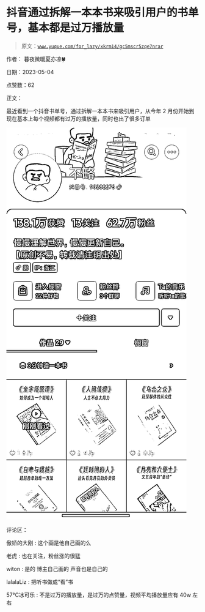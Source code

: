 # 抖音通过拆解一本本书来吸引用户的书单号，基本都是过万播放量

> 原文：[`www.yuque.com/for_lazy/xkrm14/gc5mscr5zqe7nrar`](https://www.yuque.com/for_lazy/xkrm14/gc5mscr5zqe7nrar)

作者： 暮夜微暖夏亦凉🍀

日期：2023-05-04

点赞数：62

正文：

最近看到一个抖音书单号，通过拆解一本本书来吸引用户，从今年 2 月份开始到现在基本上每个视频都有过万的播放量，同时也出了很多订单

![](img/822262a185284950b3e59cc1dd75a19e.png)  

评论区：

傲娇的大刚 : 这个画是他自己画的么

老虎 : 也在关注，粉丝涨的很猛

witon : 是的 博主自己画的 声音也是自己的

lalalaLiz : 把听书做成“看”书

57℃冰可乐 : 不是过万的播放量，是过万的点赞量，视频平均播放量应有 40w 左右


